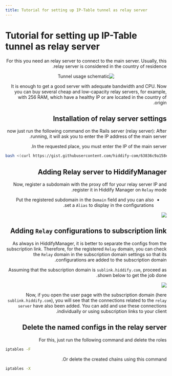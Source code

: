 ```yaml
---
title: Tutorial for setting up IP-Table tunnel as relay server
---
```


# Tutorial for setting up IP-Table tunnel as relay server

<div dir="rtl" markdown="1">

For this you need an relay server to connect to the main server. Usually, this relay server is considered in the country of residence.
<div align=center dir="rtl" markdown="1">
 
![Tunnel usage schematic](https://github.com/hiddify/hiddify.com/assets/125398461/1ac4e9e4-4529-4c79-8ff5-eb40e2efad54)
</div>

It is enough to get a good server with adequate bandwidth and CPU.
Now you can buy several cheap and low-capacity relay servers, for example, with 256 RAM, which have a healthy IP or are located in the country of origin.


## Installation of relay server settings

now just run the following command on the Rails server (relay server):
After running, it will ask you to enter the IP address of the main server.

In the requested place, you must enter the IP of the main server.
<div dir="ltr" markdown="1">
 
```bash
bash <(curl https://gist.githubusercontent.com/hiddify-com/63836c9a158eca29bad6c941610028cf/raw/0e4e2138148ab9d3d678723fd904b1cad461ce62/relay.sh)
```
</div>

## Adding Relay server to HiddifyManager
Now, register a subdomain with the proxy off for your relay server IP and register it in Hiddify Manager on `Relay` mode.
- Put the registered subdomain in the `Domain` field and you can also set a `Alias` to display in the configurations.

<img src="https://github.com/hiddify/hiddify.com/assets/125398461/4c0ade4e-394c-4d52-8067-f15d1778c9ed">

## Adding `Relay` configurations to subscription link

As always in HiddifyManager, it is better to separate the configs from the subscription link. Therefore, for the registered `Relay` domain, you can check the `Relay` domain in the subscription domain settings so that its configurations are added to the subscription domain.

Assuming that the subscription domain is `sublink.hiddify.com`, proceed as shown below to get the job done.

<img src="https://github.com/hiddify/hiddify.com/assets/125398461/e9fa3756-bb3a-4ee9-8adb-77a9f58f6354">

Now, if you open the user page with the subscription domain (here `sublink.hiddify.com`), you will see that the connections related to the `relay server` have also been added. You can add and use these connections individually or using subscription links to your client.

## Delete the named configs in the relay server
For this, just run the following command and delete the roles
<div dir="ltr" markdown="1">
 
```bash
iptables -F
```
</div>
Or delete the created chains using this command.
<div dir="ltr" markdown="1">
 
```bash
iptables -X
```
</div>



</div>
